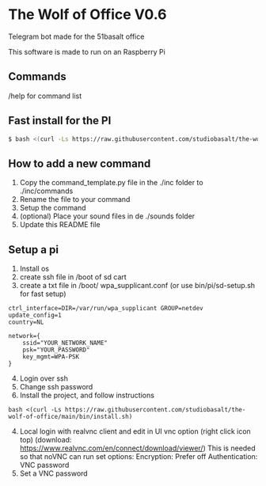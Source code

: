 # The Wolf of Office V0.6

Telegram bot made for the 51basalt office

This software is made to run on an Raspberry Pi

## Commands
/help for command list

## Fast install for the PI
```bash
$ bash <(curl -Ls https://raw.githubusercontent.com/studiobasalt/the-wolf-of-office/main/bin/install.sh)
```

## How to add a new command
1. Copy the command_template.py file in the ./inc folder to ./inc/commands
2. Rename the file to your command
3. Setup the command
4. (optional) Place your sound files in de ./sounds folder
5. Update this README file

## Setup a pi
1. Install os
2. create ssh file in /boot of sd cart
3. create a txt file in /boot/ wpa_supplicant.conf (or use bin/pi/sd-setup.sh for fast setup)
```
ctrl_interface=DIR=/var/run/wpa_supplicant GROUP=netdev
update_config=1
country=NL

network={
    ssid="YOUR_NETWORK_NAME"
    psk="YOUR_PASSWORD"
    key_mgmt=WPA-PSK
}
```
4. Login over ssh
5. Change ssh password
7. Install the project, and follow instructions
```
bash <(curl -Ls https://raw.githubusercontent.com/studiobasalt/the-wolf-of-office/main/bin/install.sh)
```
4. Local login with realvnc client and edit in UI vnc option (right click icon top)
    (download: https://www.realvnc.com/en/connect/download/viewer/)
    This is needed so that noVNC can run
    set options:
    Encryption: Prefer off
    Authentication: VNC password
5. Set a VNC password
